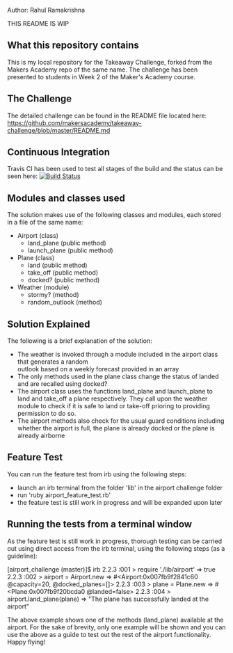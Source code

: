 Author: Rahul Ramakrishna

THIS README IS WIP

What this repository contains
-----------------------------

This is my local repository for the Takeaway Challenge, forked from the Makers Academy repo of the same name.
The challenge has been presented to students in Week 2 of the Maker's Academy course.

The Challenge
-------------
The detailed challenge can be found in the README file located here:
https://github.com/makersacademy/takeaway-challenge/blob/master/README.md

Continuous Integration
----------------------
Travis CI has been used to test all stages of the build and the status can be seen here:
[![Build Status](https://travis-ci.org/rahulrama/airport_challenge.svg?branch=master)](https://travis-ci.org/rahulrama/airport_challenge)

Modules and classes used
------------------------
The solution makes use of the following classes and modules, each stored in a file of the same name:
- Airport (class)
  - land_plane (public method)
  - launch_plane (public method)
- Plane (class)
  - land (public method)
  - take_off (public method)
  - docked? (public method)
- Weather (module)
  - stormy? (method)
  - random_outlook (method)

Solution Explained
------------------
The following is a brief explanation of the solution:
- The weather is invoked through a module included in the airport class that generates a random  
  outlook based on a weekly forecast provided in an array
- The only methods used in the plane class change the status of landed and are recalled using docked?
- The airport class uses the functions land_plane and launch_plane to land and take_off a plane
  respectively. They call upon the weather module to check if it is safe to land or take-off prioring to
  providing permission to do so.
- The airport methods also check for the usual guard conditions including whether the airport is full,
  the plane is already docked or the plane is already airborne

Feature Test
------------
You can run the feature test from irb using the following steps:
- launch an irb terminal from the folder 'lib' in the airport challenge folder
- run 'ruby airport_feature_test.rb'
- the feature test is still work in progress and will be expanded upon later

Running the tests from a terminal window
----------------------------------------
As the feature test is still work in progress, thorough testing can be carried out using direct access from the
irb terminal, using the following steps (as a guideline):

[airport_challenge (master)]$ irb
2.2.3 :001 > require './lib/airport'
 => true
2.2.3 :002 > airport = Airport.new
 => #<Airport:0x007fb9f2841c60 @capacity=20, @docked_planes=[]>
2.2.3 :003 > plane = Plane.new
 => #<Plane:0x007fb9f20bcda0 @landed=false>
2.2.3 :004 > airport.land_plane(plane)
 => "The plane has successfully landed at the airport"

 The above example shows one of the methods (land_plane) available at the airport. For the sake of brevity, only
 one example will be shown and you can use the above as a guide to test out the rest of the airport functionality.
 Happy flying!
